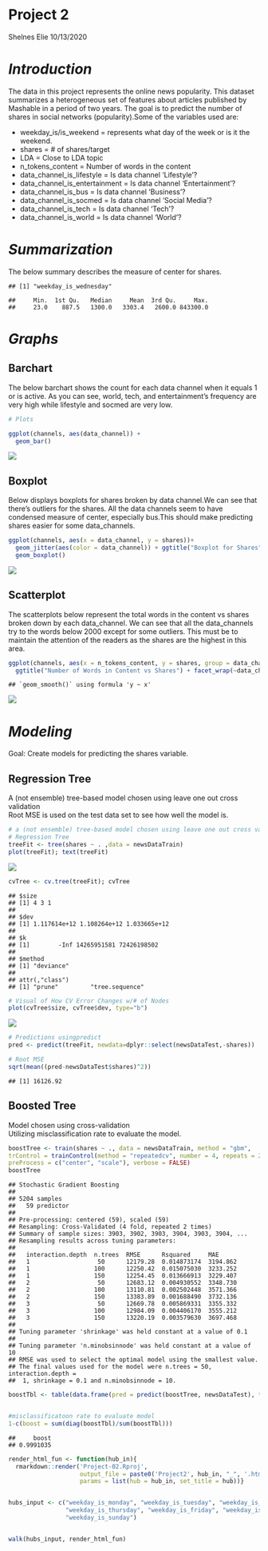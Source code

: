 Project 2
================
Shelnes Elie
10/13/2020

# *Introduction*

The data in this project represents the online news popularity. This
dataset summarizes a heterogeneous set of features about articles
published by Mashable in a period of two years. The goal is to predict
the number of shares in social networks (popularity).Some of the
variables used are:

  - weekday\_is/is\_weekend = represents what day of the week or is it
    the weekend.  
  - shares = \# of shares/target  
  - LDA = Close to LDA topic  
  - n\_tokens\_content = Number of words in the content  
  - data\_channel\_is\_lifestyle = Is data channel ‘Lifestyle’?  
  - data\_channel\_is\_entertainment = Is data channel
    ‘Entertainment’?  
  - data\_channel\_is\_bus = Is data channel ‘Business’?  
  - data\_channel\_is\_socmed = Is data channel ‘Social Media’?  
  - data\_channel\_is\_tech = Is data channel ‘Tech’?  
  - data\_channel\_is\_world = Is data channel ‘World’?

# *Summarization*

The below summary describes the measure of center for shares.

    ## [1] "weekday_is_wednesday"

    ##     Min.  1st Qu.   Median     Mean  3rd Qu.     Max. 
    ##     23.0    887.5   1300.0   3303.4   2600.0 843300.0

# *Graphs*

## Barchart

The below barchart shows the count for each data channel when it equals
1 or is active. As you can see, world, tech, and entertainment’s
frequency are very high while lifestyle and socmed are very low.

``` r
# Plots

ggplot(channels, aes(data_channel)) +
  geom_bar()
```

![](Project02_files/figure-gfm/plot1-1.png)<!-- -->

## Boxplot

Below displays boxplots for shares broken by data channel.We can see
that there’s outliers for the shares. All the data channels seem to have
condensed measure of center, especially bus.This should make predicting
shares easier for some data\_channels.

``` r
ggplot(channels, aes(x = data_channel, y = shares))+ 
  geom_jitter(aes(color = data_channel)) + ggtitle("Boxplot for Shares") + 
  geom_boxplot() 
```

![](Project02_files/figure-gfm/plot2-1.png)<!-- -->

## Scatterplot

The scatterplots below represent the total words in the content vs
shares broken down by each data\_channel. We can see that all the
data\_channels try to the words below 2000 except for some outliers.
This must be to maintain the attention of the readers as the shares are
the highest in this area.

``` r
ggplot(channels, aes(x = n_tokens_content, y = shares, group = data_channel)) + geom_point(aes(color = data_channel)) + geom_smooth(method = 'lm', color = 'green') +
  ggtitle("Number of Words in Content vs Shares") + facet_wrap(~data_channel)
```

    ## `geom_smooth()` using formula 'y ~ x'

![](Project02_files/figure-gfm/plot3-1.png)<!-- -->

# *Modeling*

Goal: Create models for predicting the shares variable.

## Regression Tree

A (not ensemble) tree-based model chosen using leave one out cross
validation  
Root MSE is used on the test data set to see how well the model is.

``` r
# a (not ensemble) tree-based model chosen using leave one out cross validation
# Regression Tree
treeFit <- tree(shares ~ . ,data = newsDataTrain)
plot(treeFit); text(treeFit)
```

![](Project02_files/figure-gfm/regressiontree-1.png)<!-- -->

``` r
cvTree <- cv.tree(treeFit); cvTree
```

    ## $size
    ## [1] 4 3 1
    ## 
    ## $dev
    ## [1] 1.117614e+12 1.108264e+12 1.033665e+12
    ## 
    ## $k
    ## [1]        -Inf 14265951581 72426198502
    ## 
    ## $method
    ## [1] "deviance"
    ## 
    ## attr(,"class")
    ## [1] "prune"         "tree.sequence"

``` r
# Visual of How CV Error Changes w/# of Nodes
plot(cvTree$size, cvTree$dev, type="b")
```

![](Project02_files/figure-gfm/regressiontree-2.png)<!-- -->

``` r
# Predictions usingpredict
pred <- predict(treeFit, newdata=dplyr::select(newsDataTest,-shares))

# Root MSE
sqrt(mean((pred-newsDataTest$shares)^2))
```

    ## [1] 16126.92

## Boosted Tree

Model chosen using cross-validation  
Utilizing misclassification rate to evaluate the model.

``` r
boostTree <- train(shares ~ ., data = newsDataTrain, method = "gbm",
trControl = trainControl(method = "repeatedcv", number = 4, repeats = 2),
preProcess = c("center", "scale"), verbose = FALSE)
boostTree
```

    ## Stochastic Gradient Boosting 
    ## 
    ## 5204 samples
    ##   59 predictor
    ## 
    ## Pre-processing: centered (59), scaled (59) 
    ## Resampling: Cross-Validated (4 fold, repeated 2 times) 
    ## Summary of sample sizes: 3903, 3902, 3903, 3904, 3903, 3904, ... 
    ## Resampling results across tuning parameters:
    ## 
    ##   interaction.depth  n.trees  RMSE      Rsquared     MAE     
    ##   1                   50      12179.28  0.014873174  3194.862
    ##   1                  100      12250.42  0.015075030  3233.252
    ##   1                  150      12254.45  0.013666913  3229.407
    ##   2                   50      12683.12  0.004930552  3348.730
    ##   2                  100      13110.81  0.002502448  3571.366
    ##   2                  150      13383.89  0.001688490  3732.136
    ##   3                   50      12669.78  0.005869331  3355.332
    ##   3                  100      12984.09  0.004406170  3555.212
    ##   3                  150      13220.19  0.003579630  3697.468
    ## 
    ## Tuning parameter 'shrinkage' was held constant at a value of 0.1
    ## 
    ## Tuning parameter 'n.minobsinnode' was held constant at a value of 10
    ## RMSE was used to select the optimal model using the smallest value.
    ## The final values used for the model were n.trees = 50, interaction.depth =
    ##  1, shrinkage = 0.1 and n.minobsinnode = 10.

``` r
boostTbl <- table(data.frame(pred = predict(boostTree, newsDataTest), true = newsDataTest$shares))


#misclassificatoon rate to evaluate model
1-c(boost = sum(diag(boostTbl)/sum(boostTbl)))
```

    ##     boost 
    ## 0.9991035

``` r
render_html_fun <- function(hub_in){
  rmarkdown::render('Project-02.Rproj',
                    output_file = paste0('Project2', hub_in, "_", '.html'),
                    params = list(hub = hub_in, set_title = hub))}


hubs_input <- c("weekday_is_monday", "weekday_is_tuesday", "weekday_is_wednesday", 
                "weekday_is_thursday", "weekday_is_friday", "weekday_is_saturday", 
                "weekday_is_sunday")


walk(hubs_input, render_html_fun)
```
